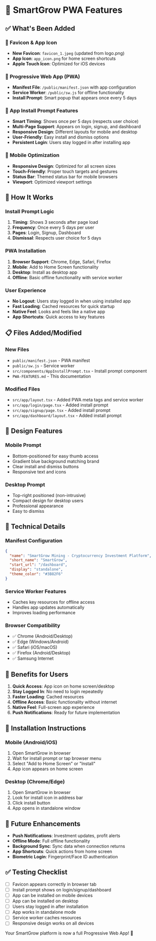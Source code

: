 # 📱 SmartGrow PWA Features

## ✅ What's Been Added

### 🎯 **Favicon & App Icon**
- **New Favicon**: `favicon_1.jpeg` (updated from logo.png)
- **App Icon**: `app_icon.png` for home screen shortcuts
- **Apple Touch Icon**: Optimized for iOS devices

### 📱 **Progressive Web App (PWA)**
- **Manifest File**: `/public/manifest.json` with app configuration
- **Service Worker**: `/public/sw.js` for offline functionality
- **Install Prompt**: Smart popup that appears once every 5 days

### 🚀 **App Install Prompt Features**
- **Smart Timing**: Shows once per 5 days (respects user choice)
- **Multi-Page Support**: Appears on login, signup, and dashboard
- **Responsive Design**: Different layouts for mobile and desktop
- **User-Friendly**: Easy install and dismiss options
- **Persistent Login**: Users stay logged in after installing app

### 📱 **Mobile Optimization**
- **Responsive Design**: Optimized for all screen sizes
- **Touch-Friendly**: Proper touch targets and gestures
- **Status Bar**: Themed status bar for mobile browsers
- **Viewport**: Optimized viewport settings

## 🎯 **How It Works**

### **Install Prompt Logic**
1. **Timing**: Shows 3 seconds after page load
2. **Frequency**: Once every 5 days per user
3. **Pages**: Login, Signup, Dashboard
4. **Dismissal**: Respects user choice for 5 days

### **PWA Installation**
1. **Browser Support**: Chrome, Edge, Safari, Firefox
2. **Mobile**: Add to Home Screen functionality
3. **Desktop**: Install as desktop app
4. **Offline**: Basic offline functionality with service worker

### **User Experience**
- **No Logout**: Users stay logged in when using installed app
- **Fast Loading**: Cached resources for quick startup
- **Native Feel**: Looks and feels like a native app
- **App Shortcuts**: Quick access to key features

## 📋 **Files Added/Modified**

### **New Files**
- `public/manifest.json` - PWA manifest
- `public/sw.js` - Service worker
- `src/components/AppInstallPrompt.tsx` - Install prompt component
- `PWA-FEATURES.md` - This documentation

### **Modified Files**
- `src/app/layout.tsx` - Added PWA meta tags and service worker
- `src/app/login/page.tsx` - Added install prompt
- `src/app/signup/page.tsx` - Added install prompt  
- `src/app/dashboard/layout.tsx` - Added install prompt

## 🎨 **Design Features**

### **Mobile Prompt**
- Bottom-positioned for easy thumb access
- Gradient blue background matching brand
- Clear install and dismiss buttons
- Responsive text and icons

### **Desktop Prompt**
- Top-right positioned (non-intrusive)
- Compact design for desktop users
- Professional appearance
- Easy to dismiss

## 🔧 **Technical Details**

### **Manifest Configuration**
```json
{
  "name": "SmartGrow Mining - Cryptocurrency Investment Platform",
  "short_name": "SmartGrow",
  "start_url": "/dashboard",
  "display": "standalone",
  "theme_color": "#3B82F6"
}
```

### **Service Worker Features**
- Caches key resources for offline access
- Handles app updates automatically
- Improves loading performance

### **Browser Compatibility**
- ✅ Chrome (Android/Desktop)
- ✅ Edge (Windows/Android)
- ✅ Safari (iOS/macOS) 
- ✅ Firefox (Android/Desktop)
- ✅ Samsung Internet

## 🚀 **Benefits for Users**

1. **Quick Access**: App icon on home screen/desktop
2. **Stay Logged In**: No need to login repeatedly
3. **Faster Loading**: Cached resources
4. **Offline Access**: Basic functionality without internet
5. **Native Feel**: Full-screen app experience
6. **Push Notifications**: Ready for future implementation

## 📱 **Installation Instructions**

### **Mobile (Android/iOS)**
1. Open SmartGrow in browser
2. Wait for install prompt or tap browser menu
3. Select "Add to Home Screen" or "Install"
4. App icon appears on home screen

### **Desktop (Chrome/Edge)**
1. Open SmartGrow in browser
2. Look for install icon in address bar
3. Click install button
4. App opens in standalone window

## 🎯 **Future Enhancements**

- **Push Notifications**: Investment updates, profit alerts
- **Offline Mode**: Full offline functionality
- **Background Sync**: Sync data when connection returns
- **App Shortcuts**: Quick actions from home screen
- **Biometric Login**: Fingerprint/Face ID authentication

## ✅ **Testing Checklist**

- [ ] Favicon appears correctly in browser tab
- [ ] Install prompt shows on login/signup/dashboard
- [ ] App can be installed on mobile devices
- [ ] App can be installed on desktop
- [ ] Users stay logged in after installation
- [ ] App works in standalone mode
- [ ] Service worker caches resources
- [ ] Responsive design works on all devices

Your SmartGrow platform is now a full Progressive Web App! 🎉
